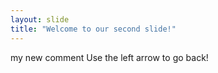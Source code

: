 ```yaml
---
layout: slide
title: "Welcome to our second slide!"
---
```

my new comment
Use the left arrow to go back!
